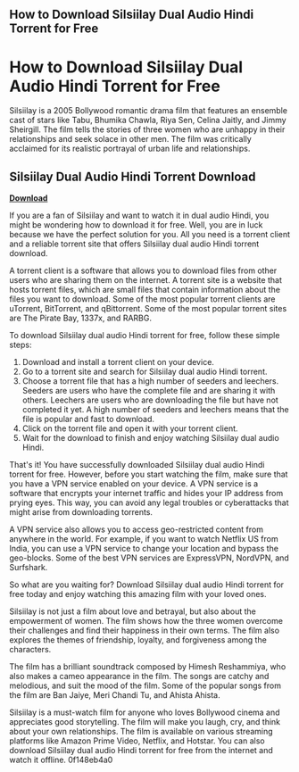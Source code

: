 ## How to Download Silsiilay Dual Audio Hindi Torrent for Free

  
# How to Download Silsiilay Dual Audio Hindi Torrent for Free
 
Silsiilay is a 2005 Bollywood romantic drama film that features an ensemble cast of stars like Tabu, Bhumika Chawla, Riya Sen, Celina Jaitly, and Jimmy Sheirgill. The film tells the stories of three women who are unhappy in their relationships and seek solace in other men. The film was critically acclaimed for its realistic portrayal of urban life and relationships.
 
## Silsiilay Dual Audio Hindi Torrent Download


[**Download**](https://www.google.com/url?q=https%3A%2F%2Ftlniurl.com%2F2tL0Rx&sa=D&sntz=1&usg=AOvVaw2gQUAcKRLD7p0Im9d6lur9)

 
If you are a fan of Silsiilay and want to watch it in dual audio Hindi, you might be wondering how to download it for free. Well, you are in luck because we have the perfect solution for you. All you need is a torrent client and a reliable torrent site that offers Silsiilay dual audio Hindi torrent download.
 
A torrent client is a software that allows you to download files from other users who are sharing them on the internet. A torrent site is a website that hosts torrent files, which are small files that contain information about the files you want to download. Some of the most popular torrent clients are uTorrent, BitTorrent, and qBittorrent. Some of the most popular torrent sites are The Pirate Bay, 1337x, and RARBG.
 
To download Silsiilay dual audio Hindi torrent for free, follow these simple steps:
 
1. Download and install a torrent client on your device.
2. Go to a torrent site and search for Silsiilay dual audio Hindi torrent.
3. Choose a torrent file that has a high number of seeders and leechers. Seeders are users who have the complete file and are sharing it with others. Leechers are users who are downloading the file but have not completed it yet. A high number of seeders and leechers means that the file is popular and fast to download.
4. Click on the torrent file and open it with your torrent client.
5. Wait for the download to finish and enjoy watching Silsiilay dual audio Hindi.

That's it! You have successfully downloaded Silsiilay dual audio Hindi torrent for free. However, before you start watching the film, make sure that you have a VPN service enabled on your device. A VPN service is a software that encrypts your internet traffic and hides your IP address from prying eyes. This way, you can avoid any legal troubles or cyberattacks that might arise from downloading torrents.
 
A VPN service also allows you to access geo-restricted content from anywhere in the world. For example, if you want to watch Netflix US from India, you can use a VPN service to change your location and bypass the geo-blocks. Some of the best VPN services are ExpressVPN, NordVPN, and Surfshark.
 
So what are you waiting for? Download Silsiilay dual audio Hindi torrent for free today and enjoy watching this amazing film with your loved ones.
  
Silsiilay is not just a film about love and betrayal, but also about the empowerment of women. The film shows how the three women overcome their challenges and find their happiness in their own terms. The film also explores the themes of friendship, loyalty, and forgiveness among the characters.
 
The film has a brilliant soundtrack composed by Himesh Reshammiya, who also makes a cameo appearance in the film. The songs are catchy and melodious, and suit the mood of the film. Some of the popular songs from the film are Ban Jaiye, Meri Chandi Tu, and Ahista Ahista.
 
Silsiilay is a must-watch film for anyone who loves Bollywood cinema and appreciates good storytelling. The film will make you laugh, cry, and think about your own relationships. The film is available on various streaming platforms like Amazon Prime Video, Netflix, and Hotstar. You can also download Silsiilay dual audio Hindi torrent for free from the internet and watch it offline.
 0f148eb4a0
